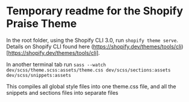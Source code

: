# Temporary readme for the Shopify Praise Theme

In the root folder, using the Shopify CLI 3.0, run `shopify theme serve`. Details on Shopify CLI found here (https://shopify.dev/themes/tools/cli)[https://shopify.dev/themes/tools/cli].

In another terminal tab run `sass --watch dev/scss/theme.scss:assets/theme.css dev/scss/sections:assets dev/scss/snippets:assets`

This compiles all global style files into one theme.css file, and all the snippets and sections files into separate files
